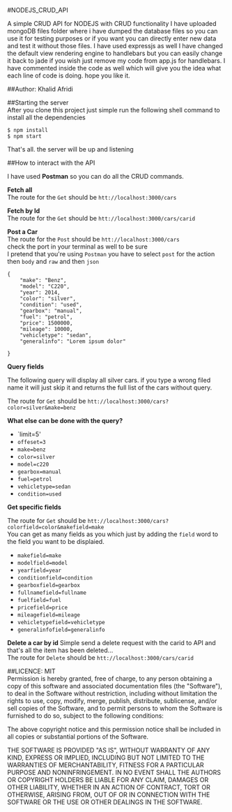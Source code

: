 #NODEJS_CRUD_API

A simple CRUD API for NODEJS with CRUD functionality I have uploaded mongoDB files folder where i have dumped the database files so you can use it for testing purposes or if you want you can directly enter new data and test it without those files. I have used expressjs as well I have changed the default view rendering engine to handlebars but you can easily change it back to jade if you wish just remove my code from app.js for handlebars. I have commented inside the code as well which will give you the idea what each line of code is doing. hope you like it.

##Author:
Khalid Afridi

##Starting the server  
After you clone this project just simple run the following shell command to install all the dependencies 

```
$ npm install
$ npm start
```
That's all. the server will be up and listening


##How to interact with the API

I have used **Postman** so you can do all the CRUD commands.

**Fetch all**  
The route for the `Get` should be `htt://localhost:3000/cars`  

**Fetch by Id**  
The route for the `Get` should be `htt://localhost:3000/cars/carid`


**Post a Car**  
The route for the `Post` should be `htt://localhost:3000/cars`   
check the port in your terminal as well to be sure  
I pretend that you're using `Postman` you have to select `post` for the action then `body` and `raw` and then `json` 

```
{
    "make": "Benz",
    "model": "C220",
    "year": 2014,
    "color": "silver",
    "condition": "used",
    "gearbox": "manual",
    "fuel": "petrol",
    "price": 1500000,
    "mileage": 10000,
    "vehicletype": "sedan",
    "generalinfo": "Lorem ipsum dolor"
    
}

```

**Query fields**  

The following query will display all silver cars.
if you type a wrong filed name it will just skip it and returns the full list of the cars without query.  

The route for `Get` should be `htt://localhost:3000/cars?color=silver&make=benz`

**What else can be done with the query?**

* `limit=5'
* `offeset=3`
* `make=benz`
* `color=silver`
* `model=c220`
* `gearbox=manual`
* `fuel=petrol`
* `vehicletype=sedan`
* `condition=used`

**Get specific fields**

The route for `Get` should be `htt://localhost:3000/cars?colorfield=color&makefield=make`  
You can get as many fields as you which just by adding the `field` word to the field you want to be displaied.

* `makefield=make`
* `modelfield=model`
* `yearfield=year`
* `conditionfield=condition`
* `gearboxfield=gearbox`
* `fullnamefield=fullname`
* `fuelfield=fuel`
* `pricefield=price`
* `mileagefield=mileage`
* `vehicletypefield=vehicletype`
* `generalinfofield=generalinfo`

**Delete a car by id** 
Simple send a delete request with the carid to API and that's all the item has been deleted...  
The route for `Delete` should be `htt://localhost:3000/cars/carid`



##LICENCE: MIT  
Permission is hereby granted, free of charge, to any person obtaining a copy of this software and associated documentation files (the "Software"), to deal in the Software without restriction, including without limitation the rights to use, copy, modify, merge, publish, distribute, sublicense, and/or sell copies of the Software, and to permit persons to whom the Software is furnished to do so, subject to the following conditions:

The above copyright notice and this permission notice shall be included in all copies or substantial portions of the Software.

THE SOFTWARE IS PROVIDED "AS IS", WITHOUT WARRANTY OF ANY KIND, EXPRESS OR IMPLIED, INCLUDING BUT NOT LIMITED TO THE WARRANTIES OF MERCHANTABILITY, FITNESS FOR A PARTICULAR PURPOSE AND NONINFRINGEMENT. IN NO EVENT SHALL THE AUTHORS OR COPYRIGHT HOLDERS BE LIABLE FOR ANY CLAIM, DAMAGES OR OTHER LIABILITY, WHETHER IN AN ACTION OF CONTRACT, TORT OR OTHERWISE, ARISING FROM, OUT OF OR IN CONNECTION WITH THE SOFTWARE OR THE USE OR OTHER DEALINGS IN THE SOFTWARE.

